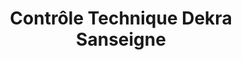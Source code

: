 ---
title: "Contrôle Technique Dekra Sanseigne"
url: /valdahon/controle-technique-dekra-sanseigne/
shop: réparation de voitures
---